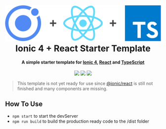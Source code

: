 <h1 align="center">
  <br>
 <img src="readme/header.png" alt="header" width="600"></a>
  <br>
  Ionic 4 + React Starter Template
  <br>
</h1>

<h4 align="center">
A simple starter template for <a href="https://ionicframework.com/">Ionic 4</a>, <a href="https://reactjs.org/">React</a> and <a href="https://www.typescriptlang.org/">TypeScript</a></h4>

<p align="center">
  <a href="https://david-dm.org/yandeu/ionic-react-starter" title="dependencies status"><img src="https://david-dm.org/yandeu/ionic-react-starter/status.svg"/></a>
  <a href="https://david-dm.org/yandeu/ionic-react-starter?type=dev" title="devDependencies status"><img src="https://david-dm.org/yandeu/ionic-react-starter/dev-status.svg"/></a>
  <a href="https://opensource.org/licenses/MIT" title="License: MIT" ><img src="https://img.shields.io/badge/License-MIT-greenbright.svg"></a>
</p>

> This template is not yet ready for use since [@ionic/react](https://www.npmjs.com/package/@ionic/react) is still not finished and many components are missing.

## How To Use

- `npm start` to start the devServer
- `npm run build` to build the production ready code to the /dist folder
